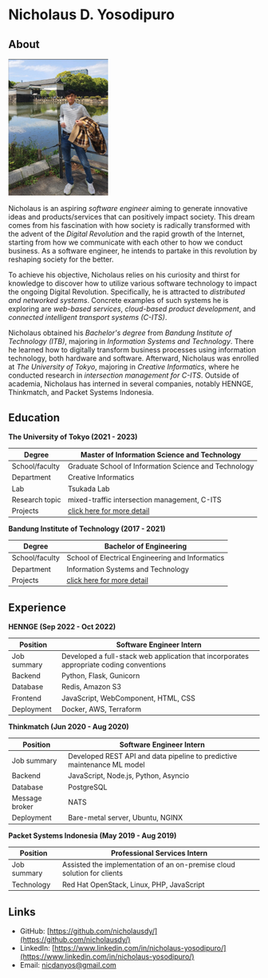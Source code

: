 # Nicholaus D. Yosodipuro
## About

<img src="./bio_image.png" width="200"> 

Nicholaus is an aspiring _software engineer_ aiming to generate innovative ideas and products/services that can positively impact society. This dream comes from his fascination with how society is radically transformed with the advent of the _Digital Revolution_ and the rapid growth of the Internet, starting from how we communicate with each other to how we conduct business. As a software engineer, he intends to partake in this revolution by reshaping society for the better. 


To achieve his objective, Nicholaus relies on his curiosity and thirst for knowledge to discover how to utilize various software technology to impact the ongoing Digital Revolution. Specifically, he is attracted to _distributed and networked systems_. Concrete examples of such systems he is exploring are _web-based services_, _cloud-based product development_, and _connected intelligent transport systems (C-ITS)_.   

Nicholaus obtained his _Bachelor's degree_ from _Bandung Institute of Technology (ITB)_, majoring in _Information Systems and Technology_. There he learned how to digitally transform business processes using information technology, both hardware and software. Afterward, Nicholaus was enrolled at _The University of Tokyo_, majoring in _Creative Informatics_, where he conducted research in _intersection management for C-ITS_. Outside of academia, Nicholaus has interned in several companies, notably HENNGE, Thinkmatch, and Packet Systems Indonesia.        

## Education
**The University of Tokyo (2021 - 2023)**
  
Degree          | Master of Information Science and Technology
-------------   | -------------
School/faculty  | Graduate School of Information Science and Technology
Department      | Creative Informatics
Lab             | Tsukada Lab
Research topic  | mixed-traffic intersection management, C-ITS
Projects        | [click here for more detail](./utokyo-projects.md)

**Bandung Institute of Technology (2017 - 2021)**

Degree          | Bachelor of Engineering
-------------   | -------------
School/faculty  | School of Electrical Engineering and Informatics
Department      | Information Systems and Technology
Projects        | [click here for more detail](./itb-projects.md)


## Experience
**HENNGE (Sep 2022 - Oct 2022)**

Position          | Software Engineer Intern
------------      | ------------
Job summary       | Developed a full-stack web application that incorporates appropriate coding conventions
Backend           | Python, Flask, Gunicorn
Database          | Redis, Amazon S3
Frontend          | JavaScript, WebComponent, HTML, CSS
Deployment        | Docker, AWS, Terraform

**Thinkmatch (Jun 2020 - Aug 2020)**

Position          | Software Engineer Intern
------------      | ------------
Job summary       | Developed REST API and data pipeline to predictive maintenance ML model
Backend           | JavaScript, Node.js, Python, Asyncio
Database          | PostgreSQL
Message broker    | NATS
Deployment        | Bare-metal server, Ubuntu, NGINX

**Packet Systems Indonesia (May 2019 - Aug 2019)**

Position          | Professional Services Intern
-------------     | -------------
Job summary       | Assisted the implementation of an on-premise cloud solution for clients
Technology        | Red Hat OpenStack, Linux, PHP, JavaScript

## Links
- GitHub: [https://github.com/nicholausdy/](https://github.com/nicholausdy/)
- LinkedIn: [https://www.linkedin.com/in/nicholaus-yosodipuro/](https://www.linkedin.com/in/nicholaus-yosodipuro/)
- Email: [nicdanyos@gmail.com](nicdanyos@gmail.com)


